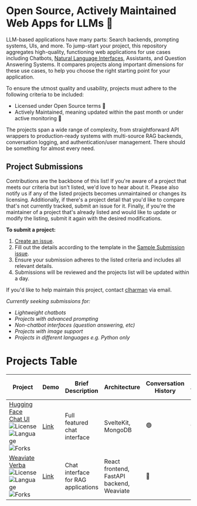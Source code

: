 # Open Source, Actively Maintained Web Apps for LLMs 💬

LLM-based applications have many parts: Search backends, prompting systems, UIs, and more. To jump-start your project, this repository aggregates high-quality, functioning web applications for use cases including Chatbots, [Natural Language Interfaces](https://colinharman.substack.com/i/137091060/natural-language-interfaces-nli), Assistants, and Question Answering Systems. It compares projects along important dimensions for these use cases, to help you choose the right starting point for your application.

To ensure the utmost quality and usability, projects must adhere to the following criteria to be included:

- Licensed under Open Source terms 💸
- Actively Maintained, meaning updated within the past month or under active monitoring 🚨

The projects span a wide range of complexity, from straightforward API wrappers to production-ready systems with multi-source RAG backends, conversation logging, and authentication/user management. There should be something for almost every need.

## Project Submissions
Contributions are the backbone of this list! If you're aware of a project that meets our criteria but isn't listed, we'd love to hear about it. Please also notify us if any of the listed projects becomes unmaintained or changes its licensing. Additionally, if there's a project detail that you'd like to compare that's not currently tracked, submit an issue for it. Finally, if you're the maintainer of a project that's already listed and would like to update or modify the listing, submit it again with the desired modifications.

**To submit a project:**

1. [Create an issue](https://github.com/YOUR_GITHUB_USERNAME/llm-uis/issues/new).
2. Fill out the details according to the template in the [Sample Submission issue](https://github.com/snowfort-ai/llm-uis/issues/1).
3. Ensure your submission adheres to the listed criteria and includes all relevant details.
4. Submissions will be reviewed and the projects list will be updated within a day.

If you'd like to help maintain this project, contact [clharman](https://github.com/clharman) via email.

_Currently seeking submissions for:_

- _Lightweight chatbots_
- _Projects with advanced prompting_
- _Non-chatbot interfaces (question answering, etc)_
- _Projects with image support_
- _Projects in different languages e.g. Python only_

# Projects Table

| Project                                                                                                                                                                                                                                                                             | Demo                                 | Brief Description                   | Architecture                              | Conversation History | Authentication | Model Support                                       | Rich Text Support | Image Support | Multi-step Prompting | (RAG) Data Source(s) | (RAG) Show Sources | (RAG) Data ingestion | Quick Deploy           | Other Features      |
| ----------------------------------------------------------------------------------------------------------------------------------------------------------------------------------------------------------------------------------------------------------------------------------- | ------------------------------------ | ----------------------------------- | ----------------------------------------- | -------------------- | -------------- | --------------------------------------------------- | ----------------- | ------------- | -------------------- | -------------------- | ------------------ | -------------------- | ---------------------- | ------------------- |
| [Hugging Face Chat UI](https://github.com/huggingface/chat-ui) ![License](https://img.shields.io/github/license/huggingface/chat-ui) ![Language](https://img.shields.io/github/languages/top/huggingface/chat-ui) ![Forks](https://img.shields.io/github/forks/huggingface/chat-ui) | [Link](https://huggingface.co/chat/) | Full featured chat interface        | SvelteKit, MongoDB                        | 🟢                   | 🟢 OpenID      | Hugging Face Inference API, local, Amazon SageMaker | 🟢                | 🔴            | 🔴                   | 🟢 Google search     | 🟢                 | 🔴                   | 🟢 Hugging Face Spaces | Theme configuration |
| [Weaviate Verba](https://github.com/weaviate/verba) ![License](https://img.shields.io/github/license/weaviate/verba) ![Language](https://img.shields.io/github/languages/top/weaviate/verba) ![Forks](https://img.shields.io/github/forks/weaviate/verba)<br>                       | [Link](https://verba.weaviate.io/)   | Chat interface for RAG applications | React frontend, FastAPI backend, Weaviate | 🔴                   | 🔴             | OpenAI                                              | 🟢                | 🔴            | 🔴                   | 🟢 Weaviate          | 🟢                 | 🟢                   | 🟢 Docker              | Semantic caching    |

